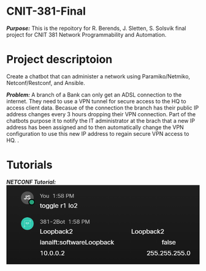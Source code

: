 # CNIT-381-Final
***Purpose:*** 
This is the repoitory for R. Berends, J. Sletten, S. Solsvik final project for CNIT 381 Network Programmability and Automation.

# Project descriptoion

Create a chatbot that can administer a network using Paramiko/Netmiko, Netconf/Restconf, and Ansible.

***Problem:***
A branch of a Bank can only get an ADSL connection to the internet. They need to use a VPN tunnel for secure access to the HQ to access client data.
Becasue of the connection the branch has their public IP address changes every 3 hours dropping their VPN connection. 
Part of the chatbots purpose it to notify the IT administrator at the brach that a new IP address has been assigned and to then automatically change the VPN configuration to use this new IP address to regain secure VPN access to HQ.
.
# Tutorials
***NETCONF Tutorial:***
![screenshot](tutorial1.png)


